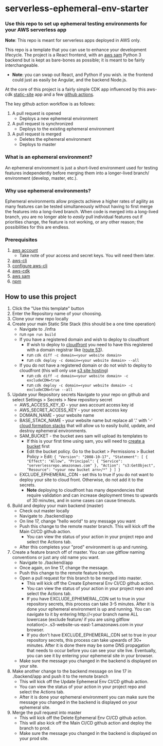 # serverless-ephemeral-env-starter

### Use this repo to set up ephemeral testing environments for your AWS serverless app
**Note**: This repo is meant for serverless apps deployed in AWS only.

This repo is a template that you can use to enhance your development lifecycle. The project is a React frontend, 
with an [aws sam](https://aws.amazon.com/serverless/sam/)
Python 3 backend but is kept as bare-bones as possible; it is meant to be fairly interchangeable. 
- **Note**: you can swap out React, and Python if you wish. ie the frontend could just as easily be Angular, 
and the backend Node.js.

At the core of this project is a fairly simple CDK app influenced by this aws-cdk
[static-site](https://github.com/aws-samples/aws-cdk-examples/tree/master/typescript/static-site) app and a few
[github actions](https://docs.github.com/en/free-pro-team@latest/actions).

The key github action workflow is as follows:
1. A pull request is opened
    - Deploys a new ephemeral environment
2. A pull request is synchronized
    - Deploys to the existing ephemeral environment
3. A pull request is merged
    - Deletes the ephemeral environment
    - Deploys to master

### What is an ephemeral environment?
An ephemeral environment is just a short-lived environment used for testing features independently before merging them 
into a longer-lived branch/ environment (develop, master, etc.).

### Why use ephemeral environments?
Ephemeral environments allow projects achieve a higher rates of agility as many features can be tested simultaneously 
without having to first merge the features into a long-lived branch. When code is merged into a long-lived branch, you 
are no longer able to *easily* pull individual features out if priorities change, the feature is not working, or any other 
reason; the possibilities for this are endless. 

### Prerequisites
1. [aws account](https://aws.amazon.com/free)
    - Take note of your access and secret keys. You will need them later.
2. [aws-cli](https://docs.aws.amazon.com/cli/latest/userguide/install-cliv2.html)
3. [configure aws-cli](https://docs.aws.amazon.com/cli/latest/userguide/cli-configure-quickstart.html)
4. [aws-cdk](https://docs.aws.amazon.com/cdk/latest/guide/getting_started.html)
5. [aws sam](https://aws.amazon.com/serverless/sam/)
6. [npm](https://www.npmjs.com/get-npm)


## How to use this project
1. Click the "Use this template" button
2. Enter the Repository name of your choosing. 
3. Clone your new repo locally
4. Create your main Static Site Stack (this should be a one time operation)
    - Navigate to ./infra
    - run `npm run build`
    - If you have a registered domain and wish to deploy to cloudfront
        - If wish to deploy to 
        [cloudfront](https://aws.amazon.com/premiumsupport/knowledge-center/cloudfront-https-requests-s3/) you need 
        to have this registered with a domain registrar like 
        ([route 53](https://docs.aws.amazon.com/Route53/latest/DeveloperGuide/domain-register.html)).
        - run `cdk diff -c domain=<your website domain>`
        - run `cdk deploy -c domain=<your website domain> --all`
    - If you do not have a registered domain or do not wish to deploy to cloudfront 
    (this will only use [s3 site hosting](https://docs.aws.amazon.com/AmazonS3/latest/dev/WebsiteHosting.html))
        - run `cdk diff -c domain=<your website domain> -c excludeCDN=true`
        - run `cdk deploy -c domain=<your website domain> -c excludeCDN=true --all`
5. Update your Repository secrets
    Navigate to your repo on github and select Settings > Secrets > New repository secret 
    - AWS_ACCESS_KEY_ID - your aws account access key id
    - AWS_SECRET_ACCESS_KEY - your secret access key
    - DOMAIN_NAME - your website name 
    - BASE_STACK_NAME - your website name but replace all '.' with '-' 
    [cloud formation stacks](https://docs.aws.amazon.com/AWSCloudFormation/latest/UserGuide/stacks.html) that will 
    allow us to easily build, update, and destroy ephemeral environments.
    - SAM_BUCKET - the bucket aws sam will upload its templates to
        - If this is your first time using sam, you will need to 
        [create a bucket](https://docs.aws.amazon.com/AmazonS3/latest/user-guide/create-bucket.html) first
        - Edit the bucket policy. Go to the bucket > Permissions > Bucket Policy > Edit:
        `
        {
            "Version": "2008-10-17",
            "Statement": [
                {
                    "Effect": "Allow",
                    "Principal": {
                        "Service": "serverlessrepo.amazonaws.com"
                    },
                    "Action": "s3:GetObject",
                    "Resource": "<your new bucket arn>/*"
                }
            ]
        }
        `
    - EXCLUDE_EPHEMERAL_CDN - set this to true if you do not want to deploy your site to cloud front. 
    Otherwise, do not add it to the secrets.
        - **Note**  deploying to cloudfront has many dependencies that require validation and can increase deployment 
        times to upwards of 30 minutes, and in some cases can cause timeouts.
6. Build and deploy your main backend (master)
    - Check out master locally
    - Navigate to ./backend/app
    - On line 17, change "hello world" to any message you want
    - Push this change to the remote master branch. This will kick off the Main CI/CD github action.
        - You can view the status of your action in your project repo and select the Actions tab.
    - After this completes your "prod" environment is up and running.
7. Create a feature branch off of master. You can use gitflow naming conventions or just any old name you want.
    - Navigate to ./backend/app
    - Once again, on line 17, change the message.
    - Push this change to the remote feature branch. 
    - Open a pull request for this branch to be merged into master. 
        - This will kick off the Create Ephemeral Env CI/CD github action.
        - You can view the status of your action in your project repo and select the Actions tab.
        - If you have EXCLUDE_EPHEMERAL_CDN set to true in your repository secrets, this process can take 3-5 minutes. 
        After it is done your ephemeral environment is up and running. You can navigate to it by entering 
        http://<your branch name ALL lowercase (exclude feature/ if you are using gitflow notation)>.<your domain name>.s3-website-us-east-1.amazonaws.com
        in your browser.
        - If you don't have EXCLUDE_EPHEMERAL_CDN set to true in your repository secrets, this process can take upwards 
        of 30+ minutes. After it is done there may be some DNS propagation that needs to occur before you can see your site live.
        Eventually, you can see it by entering your ephemeral site in your browser.
    - Make sure the message you changed in the backend is displayed on your site.
8. Make another change to the backend message on line 17 in ./backend/app and push it to the remote branch
    - This will kick off the Update Ephemeral Env CI/CD github action.
    - You can view the status of your action in your project repo and select the Actions tab.
    - After it is done your ephemeral environment you can make sure the message you changed in the backend is 
    displayed on your ephemeral site.
9. Merge the pull request into master
    - This will kick off the Delete Ephemeral Env CI/CD github action.
    - This will also kick off the Main CI/CD github action and deploy the branch to prod.
    - Make sure the message you changed in the backend is displayed on your prod site.

    
    


